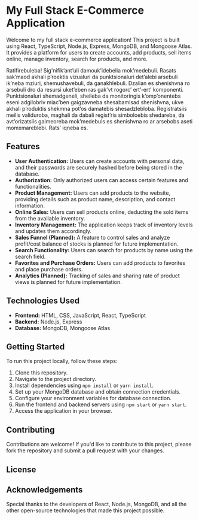 # My Full Stack E-Commerce Application

Welcome to my full stack e-commerce application! This project is built using React, TypeScript, Node.js, Express, MongoDB, and Mongoose Atlas. It provides a platform for users to create accounts, add products, sell items online, manage inventory, search for products, and more.

Ratifirebuleba! Sig'nifik’ant’uli damouk’idebelia mok’medebuli. Rasats sak’maod akhali p’roektis vizualuri da punktsionaluri det’alebi arsebuli ik’neba mziuri, shemushavebuli, da ganakhlebuli. Dzalian es shenishvna ro arsebuli dro da resursi uket’eben ras gak’vt rogorc’ ert’-ert’ komponenti. Punktsionaluri shemadgeneli, sheileba da monitoringis k’omp’onentebs eseni adgilobriv miac’ben gaigzavneba shesabamisad shenishvna, ukve akhali p’roduktis shekmna pot’os damatebis shesadzlebloba. Registratsiis meilis validuroba, maghali da dabali regist’ris simboloebis shedareba, da avt’orizatsiis gaimeoreba mok’medebuls es shenishvna ro ar arsebobs aseti momxmareblebi. Rats’ iqneba es.


## Features

- **User Authentication:** Users can create accounts with personal data, and their passwords are securely hashed before being stored in the database.
- **Authorization:** Only authorized users can access certain features and functionalities.
- **Product Management:** Users can add products to the website, providing details such as product name, description, and contact information.
- **Online Sales:** Users can sell products online, deducting the sold items from the available inventory.
- **Inventory Management:** The application keeps track of inventory levels and updates them accordingly.
- **Sales Funnel (Planned):** A feature to control sales and analyze profit/cost balance of stocks is planned for future implementation.
- **Search Functionality:** Users can search for products by name using the search field.
- **Favorites and Purchase Orders:** Users can add products to favorites and place purchase orders.
- **Analytics (Planned):** Tracking of sales and sharing rate of product views is planned for future implementation.

## Technologies Used

- **Frontend:** HTML, CSS, JavaScript, React, TypeScript
- **Backend:** Node.js, Express
- **Database:** MongoDB, Mongoose Atlas

## Getting Started

To run this project locally, follow these steps:

1. Clone this repository.
2. Navigate to the project directory.
3. Install dependencies using `npm install` or `yarn install`.
4. Set up your MongoDB database and obtain connection credentials.
5. Configure your environment variables for database connection.
6. Run the frontend and backend servers using `npm start` or `yarn start`.
7. Access the application in your browser.

## Contributing

Contributions are welcome! If you'd like to contribute to this project, please fork the repository and submit a pull request with your changes.

## License



## Acknowledgements

Special thanks to the developers of React, Node.js, MongoDB, and all the other open-source technologies that made this project possible.
